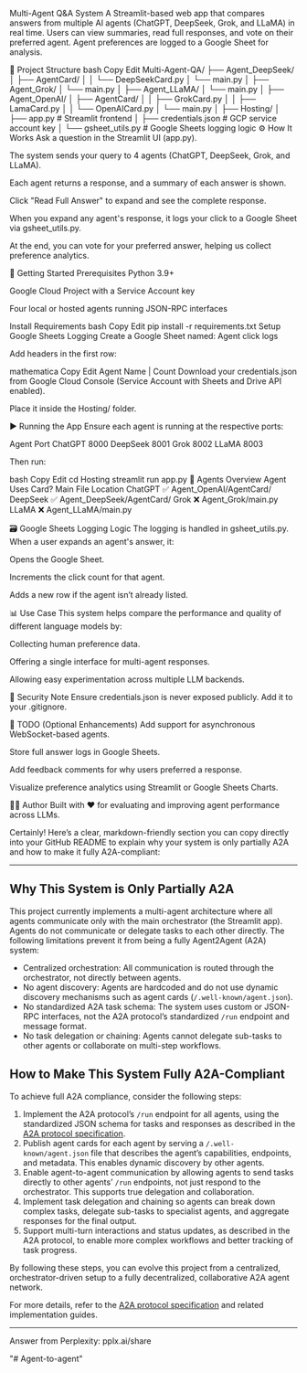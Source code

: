 Multi-Agent Q&A System
A Streamlit-based web app that compares answers from multiple AI agents (ChatGPT, DeepSeek, Grok, and LLaMA) in real time. Users can view summaries, read full responses, and vote on their preferred agent. Agent preferences are logged to a Google Sheet for analysis.

📂 Project Structure
bash
Copy
Edit
Multi-Agent-QA/
├── Agent_DeepSeek/
│   ├── AgentCard/
│   │   └── DeepSeekCard.py
│   └── main.py
│
├── Agent_Grok/
│   └── main.py
│
├── Agent_LLaMA/
│   └── main.py
│
├── Agent_OpenAI/
│   ├── AgentCard/
│   │   ├── GrokCard.py
│   │   ├── LamaCard.py
│   │   └── OpenAICard.py
│   └── main.py
│
├── Hosting/
│   ├── app.py              # Streamlit frontend
│   ├── credentials.json    # GCP service account key
│   └── gsheet_utils.py     # Google Sheets logging logic
⚙️ How It Works
Ask a question in the Streamlit UI (app.py).

The system sends your query to 4 agents (ChatGPT, DeepSeek, Grok, and LLaMA).

Each agent returns a response, and a summary of each answer is shown.

Click "Read Full Answer" to expand and see the complete response.

When you expand any agent's response, it logs your click to a Google Sheet via gsheet_utils.py.

At the end, you can vote for your preferred answer, helping us collect preference analytics.

🚀 Getting Started
Prerequisites
Python 3.9+

Google Cloud Project with a Service Account key

Four local or hosted agents running JSON-RPC interfaces

Install Requirements
bash
Copy
Edit
pip install -r requirements.txt
Setup Google Sheets Logging
Create a Google Sheet named: Agent click logs

Add headers in the first row:

mathematica
Copy
Edit
Agent Name | Count
Download your credentials.json from Google Cloud Console (Service Account with Sheets and Drive API enabled).

Place it inside the Hosting/ folder.

▶️ Running the App
Ensure each agent is running at the respective ports:

Agent	Port
ChatGPT	8000
DeepSeek	8001
Grok	8002
LLaMA	8003

Then run:

bash
Copy
Edit
cd Hosting
streamlit run app.py
🧠 Agents Overview
Agent	Uses Card?	Main File Location
ChatGPT	✅	Agent_OpenAI/AgentCard/
DeepSeek	✅	Agent_DeepSeek/AgentCard/
Grok	❌	Agent_Grok/main.py
LLaMA	❌	Agent_LLaMA/main.py

🗃️ Google Sheets Logging Logic
The logging is handled in gsheet_utils.py. When a user expands an agent's answer, it:

Opens the Google Sheet.

Increments the click count for that agent.

Adds a new row if the agent isn’t already listed.

📊 Use Case
This system helps compare the performance and quality of different language models by:

Collecting human preference data.

Offering a single interface for multi-agent responses.

Allowing easy experimentation across multiple LLM backends.

🔐 Security Note
Ensure credentials.json is never exposed publicly. Add it to your .gitignore.

📌 TODO (Optional Enhancements)
Add support for asynchronous WebSocket-based agents.

Store full answer logs in Google Sheets.

Add feedback comments for why users preferred a response.

Visualize preference analytics using Streamlit or Google Sheets Charts.

👨‍💻 Author
Built with ❤️ for evaluating and improving agent performance across LLMs.

Certainly! Here’s a clear, markdown-friendly section you can copy directly into your GitHub README to explain why your system is only partially A2A and how to make it fully A2A-compliant:

---

## Why This System is Only Partially A2A

This project currently implements a multi-agent architecture where all agents communicate only with the main orchestrator (the Streamlit app). Agents do not communicate or delegate tasks to each other directly. The following limitations prevent it from being a fully Agent2Agent (A2A) system:

- Centralized orchestration: All communication is routed through the orchestrator, not directly between agents.
- No agent discovery: Agents are hardcoded and do not use dynamic discovery mechanisms such as agent cards (`/.well-known/agent.json`).
- No standardized A2A task schema: The system uses custom or JSON-RPC interfaces, not the A2A protocol’s standardized `/run` endpoint and message format.
- No task delegation or chaining: Agents cannot delegate sub-tasks to other agents or collaborate on multi-step workflows.

## How to Make This System Fully A2A-Compliant

To achieve full A2A compliance, consider the following steps:

1. Implement the A2A protocol’s `/run` endpoint for all agents, using the standardized JSON schema for tasks and responses as described in the [A2A protocol specification](https://google.github.io/A2A/).
2. Publish agent cards for each agent by serving a `/.well-known/agent.json` file that describes the agent’s capabilities, endpoints, and metadata. This enables dynamic discovery by other agents.
3. Enable agent-to-agent communication by allowing agents to send tasks directly to other agents’ `/run` endpoints, not just respond to the orchestrator. This supports true delegation and collaboration.
4. Implement task delegation and chaining so agents can break down complex tasks, delegate sub-tasks to specialist agents, and aggregate responses for the final output.
5. Support multi-turn interactions and status updates, as described in the A2A protocol, to enable more complex workflows and better tracking of task progress.

By following these steps, you can evolve this project from a centralized, orchestrator-driven setup to a fully decentralized, collaborative A2A agent network.

For more details, refer to the [A2A protocol specification](https://google.github.io/A2A/) and related implementation guides.

---
Answer from Perplexity: pplx.ai/share

"# Agent-to-agent" 
